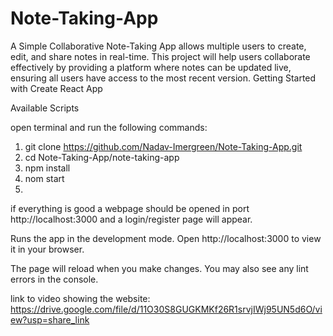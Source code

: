 # Note-Taking-App
A Simple Collaborative Note-Taking App allows multiple users to create, edit, and share notes in real-time. This project will help users collaborate effectively by providing a platform where notes can be updated live, ensuring all users have access to the most recent version.
Getting Started with Create React App

Available Scripts

 open terminal and run the following commands:
 
 1. git clone https://github.com/Nadav-Imergreen/Note-Taking-App.git
 2. cd Note-Taking-App/note-taking-app 
 3. npm install
 4. nom start
 5. 
if everything is good a webpage should be opened in port http://localhost:3000 and a login/register page will appear. 


Runs the app in the development mode.
Open http://localhost:3000 to view it in your browser.

The page will reload when you make changes.
You may also see any lint errors in the console.

link to video showing the website: https://drive.google.com/file/d/11O30S8GUGKMKf26R1srvjIWj95UN5d6O/view?usp=share_link



